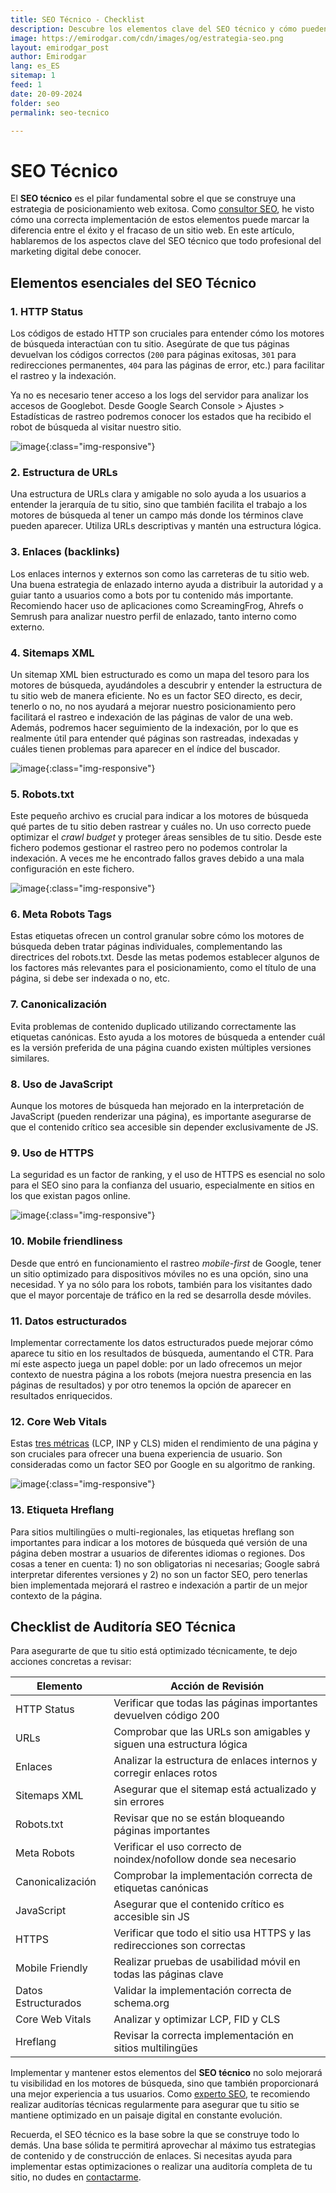 ```yaml
---
title: SEO Técnico - Checklist
description: Descubre los elementos clave del SEO técnico y cómo pueden impulsar tu posicionamiento web. Una guía completa para optimizar tu sitio desde sus cimientos.
image: https://emirodgar.com/cdn/images/og/estrategia-seo.png
layout: emirodgar_post
author: Emirodgar
lang: es_ES
sitemap: 1
feed: 1
date: 20-09-2024
folder: seo
permalink: seo-tecnico

---
```


# SEO Técnico

El **SEO técnico** es el pilar fundamental sobre el que se construye una estrategia de posicionamiento web exitosa. Como [consultor SEO](https://emirodgar.com/consultor-seo), he visto cómo una correcta implementación de estos elementos puede marcar la diferencia entre el éxito y el fracaso de un sitio web. En este artículo, hablaremos de los aspectos clave del SEO técnico que todo profesional del marketing digital debe conocer.

## Elementos esenciales del SEO Técnico

### 1. HTTP Status

Los códigos de estado HTTP son cruciales para entender cómo los motores de búsqueda interactúan con tu sitio. Asegúrate de que tus páginas devuelvan los códigos correctos (`200` para páginas exitosas, `301` para redirecciones permanentes, `404` para las páginas de error, etc.) para facilitar el rastreo y la indexación.

Ya no es necesario tener acceso a los logs del servidor para analizar los accesos de Googlebot. Desde Google Search Console > Ajustes > Estadísticas de rastreo podremos conocer los estados que ha recibido el robot de búsqueda al visitar nuestro sitio.

![image](https://github.com/user-attachments/assets/2af6f289-cf84-46e6-83df-f166c7c9cd4b){:class="img-responsive"}


### 2. Estructura de URLs

Una estructura de URLs clara y amigable no solo ayuda a los usuarios a entender la jerarquía de tu sitio, sino que también facilita el trabajo a los motores de búsqueda al tener un campo más donde los términos clave pueden aparecer. Utiliza URLs descriptivas y mantén una estructura lógica.

### 3. Enlaces (backlinks)

Los enlaces internos y externos son como las carreteras de tu sitio web. Una buena estrategia de enlazado interno ayuda a distribuir la autoridad y a guiar tanto a usuarios como a bots por tu contenido más importante. Recomiendo hacer uso de aplicaciones como ScreamingFrog, Ahrefs o Semrush para analizar nuestro perfil de enlazado, tanto interno como externo.

### 4. Sitemaps XML

Un sitemap XML bien estructurado es como un mapa del tesoro para los motores de búsqueda, ayudándoles a descubrir y entender la estructura de tu sitio web de manera eficiente. No es un factor SEO directo, es decir, tenerlo o no, no nos ayudará a mejorar nuestro posicionamiento pero facilitará el rastreo e indexación de las páginas de valor de una web. Además, podremos hacer seguimiento de la indexación, por lo que es realmente útil para entender qué páginas son rastreadas, indexadas y cuáles tienen problemas para aparecer en el índice del buscador. 

![image](https://github.com/user-attachments/assets/9ec8af62-2ac7-4772-8a19-1d024289d3f1){:class="img-responsive"}


### 5. Robots.txt

Este pequeño archivo es crucial para indicar a los motores de búsqueda qué partes de tu sitio deben rastrear y cuáles no. Un uso correcto puede optimizar el *crawl budget* y proteger áreas sensibles de tu sitio. Desde este fichero podemos gestionar el rastreo pero no podemos controlar la indexación. A veces me he encontrado fallos graves debido a una mala configuración en este fichero. 

![image](https://github.com/user-attachments/assets/07fab15f-4b15-41fe-a215-cd0293ce8e7a){:class="img-responsive"}


### 6. Meta Robots Tags

Estas etiquetas ofrecen un control granular sobre cómo los motores de búsqueda deben tratar páginas individuales, complementando las directrices del robots.txt. Desde las metas podemos establecer algunos de los factores más relevantes para el posicionamiento, como el título de una página, si debe ser indexada o no, etc.

### 7. Canonicalización

Evita problemas de contenido duplicado utilizando correctamente las etiquetas canónicas. Esto ayuda a los motores de búsqueda a entender cuál es la versión preferida de una página cuando existen múltiples versiones similares.

### 8. Uso de JavaScript

Aunque los motores de búsqueda han mejorado en la interpretación de JavaScript (pueden renderizar una página), es importante asegurarse de que el contenido crítico sea accesible sin depender exclusivamente de JS.

### 9. Uso de HTTPS

La seguridad es un factor de ranking, y el uso de HTTPS es esencial no solo para el SEO sino para la confianza del usuario, especialmente en sitios en los que existan pagos online.

![image](https://github.com/user-attachments/assets/f2384fd1-5a93-4e83-a25b-bceb371dab45){:class="img-responsive"}


### 10. Mobile friendliness

Desde que entró en funcionamiento el rastreo *mobile-first* de Google, tener un sitio optimizado para dispositivos móviles no es una opción, sino una necesidad. Y ya no sólo para los robots, también para los visitantes dado que el mayor porcentaje de tráfico en la red se desarrolla desde móviles.

### 11. Datos estructurados

Implementar correctamente los datos estructurados puede mejorar cómo aparece tu sitio en los resultados de búsqueda, aumentando el CTR. Para mí este aspecto juega un papel doble: por un lado ofrecemos un mejor contexto de nuestra página a los robots (mejora nuestra presencia en las páginas de resultados) y por otro tenemos la opción de aparecer en resultados enriquecidos.

### 12. Core Web Vitals

Estas [tres métricas](https://developers.google.com/search/docs/appearance/core-web-vitals?hl=es) (LCP, INP y CLS) miden el rendimiento de una página y son cruciales para ofrecer una buena experiencia de usuario. Son consideradas como un factor SEO por Google en su algoritmo de ranking.

![image](https://github.com/user-attachments/assets/f2c00ab1-fa6e-4315-95ad-04f7e20430aa){:class="img-responsive"}


### 13. Etiqueta Hreflang

Para sitios multilingües o multi-regionales, las etiquetas hreflang son importantes para indicar a los motores de búsqueda qué versión de una página deben mostrar a usuarios de diferentes idiomas o regiones.
Dos cosas a tener en cuenta: 1) no son obligatorias ni necesarias; Google sabrá interpretar diferentes versiones y 2) no son un factor SEO, pero tenerlas bien implementada mejorará el rastreo e indexación a partir de un mejor contexto de la página.

## Checklist de Auditoría SEO Técnica

Para asegurarte de que tu sitio está optimizado técnicamente, te dejo acciones concretas a revisar:

| Elemento | Acción de Revisión |
|----------|---------------------|
| HTTP Status | Verificar que todas las páginas importantes devuelven código 200 |
| URLs | Comprobar que las URLs son amigables y siguen una estructura lógica |
| Enlaces | Analizar la estructura de enlaces internos y corregir enlaces rotos |
| Sitemaps XML | Asegurar que el sitemap está actualizado y sin errores |
| Robots.txt | Revisar que no se están bloqueando páginas importantes |
| Meta Robots | Verificar el uso correcto de noindex/nofollow donde sea necesario |
| Canonicalización | Comprobar la implementación correcta de etiquetas canónicas |
| JavaScript | Asegurar que el contenido crítico es accesible sin JS |
| HTTPS | Verificar que todo el sitio usa HTTPS y las redirecciones son correctas |
| Mobile Friendly | Realizar pruebas de usabilidad móvil en todas las páginas clave |
| Datos Estructurados | Validar la implementación correcta de schema.org |
| Core Web Vitals | Analizar y optimizar LCP, FID y CLS |
| Hreflang | Revisar la correcta implementación en sitios multilingües |

Implementar y mantener estos elementos del **SEO técnico** no solo mejorará tu visibilidad en los motores de búsqueda, sino que también proporcionará una mejor experiencia a tus usuarios. Como [experto SEO](https://emirodgar.com/experto-seo), te recomiendo realizar auditorías técnicas regularmente para asegurar que tu sitio se mantiene optimizado en un paisaje digital en constante evolución.

Recuerda, el SEO técnico es la base sobre la que se construye todo lo demás. Una base sólida te permitirá aprovechar al máximo tus estrategias de contenido y de construcción de enlaces. Si necesitas ayuda para implementar estas optimizaciones o realizar una auditoría completa de tu sitio, no dudes en [contactarme](https://emirodgar.com/emilio-rodriguez).
